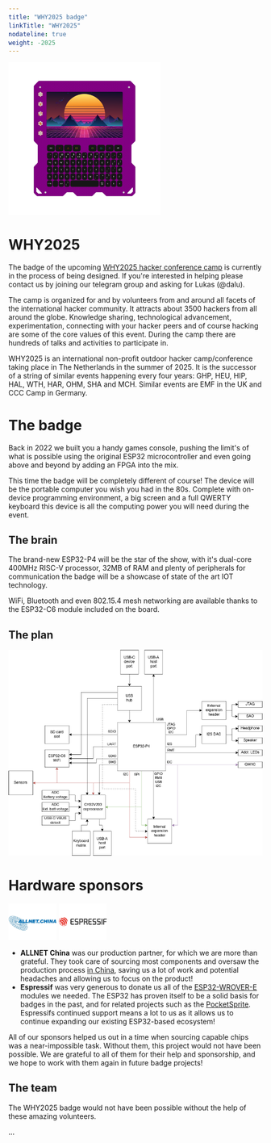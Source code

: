 ```yaml
---
title: "WHY2025 badge"
linkTitle: "WHY2025"
nodateline: true
weight: -2025
---
```


<img src="why2025.svg" width="60%"/>

# WHY2025

The badge of the upcoming [WHY2025 hacker conference camp](https://why2025.org) is currently in the process of being designed. If you're interested in helping please contact us by joining our telegram group and asking for Lukas (@dalu).

The camp is organized for and by volunteers from and around all facets of the international hacker community. It attracts about 3500 hackers from all around the globe. Knowledge sharing, technological advancement, experimentation, connecting with your hacker peers and of course hacking are some of the core values of this event. During the camp there are hundreds of talks and activities to participate in.

WHY2025 is an international non-profit outdoor hacker camp/conference taking place in The Netherlands in the summer of 2025. It is the successor of a string of similar events happening every four years: GHP, HEU, HIP, HAL, WTH, HAR, OHM, SHA and MCH. Similar events are EMF in the UK and CCC Camp in Germany.

# The badge

Back in 2022 we built you a handy games console, pushing the limit's of what is possible using the original ESP32 microcontroller and even going above and beyond by adding an FPGA into the mix.

This time the badge will be completely different of course! The device will be the portable computer you wish you had in the 80s. Complete with on-device programming environment, a big screen and a full QWERTY keyboard this device is all the computing power you will need during the event.

## The brain

The brand-new ESP32-P4 will be the star of the show, with it's dual-core 400MHz RISC-V processor, 32MB of RAM and plenty of peripherals for communication the badge will be a showcase of state of the art IOT technology.

WiFi, Bluetooth and even 802.15.4 mesh networking are available thanks to the ESP32-C6 module included on the board.

## The plan

![Blockdiagram](blockdiagram.png)

# Hardware sponsors

<p align="justify">
  <a href="https://www.allnet.de/en/"><img src="m_logo_allnet.png" width="19%"/></a>
  <a href="https://www.espressif.com/"><img src="m_logo_espressif.png" width="19%"/></a>
  &emsp;&emsp;&emsp;&emsp;&emsp;&emsp;&emsp;&emsp;&emsp;&emsp;
</p>

* **ALLNET China** was our production partner, for which we are more than grateful. They took care of sourcing most components and oversaw the production process [in China][ALLNET China], saving us a lot of work and potential headaches and allowing us to focus on the product!
* **Espressif** was very generous to donate us all of the [ESP32-WROVER-E][ESP32] modules we needed. The ESP32 has proven itself to be a solid basis for badges in the past, and for related projects such as the [PocketSprite]. Espressifs continued support means a lot to us as it allows us to continue expanding our existing ESP32-based ecosystem!

All of our sponsors helped us out in a time when sourcing capable chips was a near-impossible task. Without them, this project would not have been possible. We are grateful to all of them for their help and sponsorship, and we hope to work with them again in future badge projects!

[ALLNET China]: https://www.allnet.de/en/allnet-brand/unternehmen/weltweit/
[ESP32]: https://www.espressif.com/en/products/modules/esp32
[PocketSprite]: https://pocketsprite.com

## The team

The WHY2025 badge would not have been possible without the help of these amazing volunteers.

...

